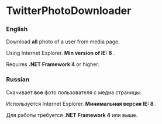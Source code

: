 TwitterPhotoDownloader
======================

### English

Download **all** photo of a user from media page.

Using Internet Explorer. **Min version of IE: 8** .

Requires **.NET Framework 4** or higher.

### Russian

Скачивает **все** фото пользователя с медиа страницы.

Используется Internet Explorer. **Минимальная версия IE: 8** .

Для работы требуется **.NET Framework 4** или выше.
